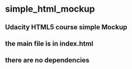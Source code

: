 # simple_html_mockup
## Udacity HTML5 course simple Mockup
## the main file is in index.html 
## there are no dependencies

